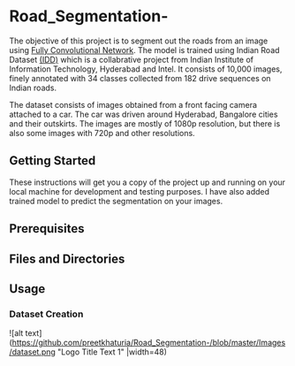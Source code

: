 # Road_Segmentation-
The objective of this project is to segment out the roads from an image using [Fully Convolutional Network](https://people.eecs.berkeley.edu/~jonlong/long_shelhamer_fcn.pdf). The model is trained using Indian Road Dataset [(IDD)](https://idd.insaan.iiit.ac.in/) which is a collabrative project from  Indian Institute of Information Technology, Hyderabad and Intel. It consists of 10,000 images, finely annotated with 34 classes collected from 182 drive sequences on Indian roads. 

The dataset consists of images obtained from a front facing camera attached to a car. The car was driven around Hyderabad, Bangalore cities and their outskirts. The images are mostly of 1080p resolution, but there is also some images with 720p and other resolutions.

## Getting Started

These instructions will get you a copy of the project up and running on your local machine for development and testing purposes. I have also added trained model to predict the segmentation on your images.

## Prerequisites

## Files and Directories

## Usage 
### Dataset Creation

![alt text](https://github.com/preetkhaturia/Road_Segmentation-/blob/master/Images/dataset.png "Logo Title Text 1" |width=48)

